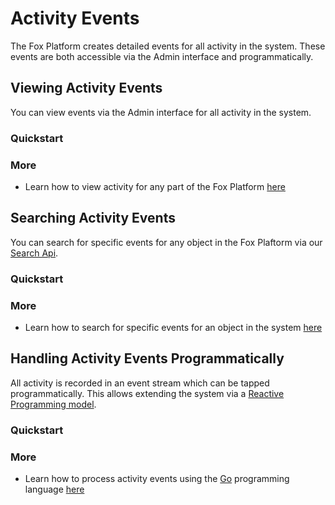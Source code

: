 # Activity Events

The Fox Platform creates detailed events for all activity in the system. 
These events are both accessible via the Admin interface and programmatically. 

## Viewing Activity Events

You can view events via the Admin interface for all activity in the system.

### Quickstart

### More

- Learn how to view activity for any part of the Fox Platform [here](view-activity.md)

## Searching Activity Events

You can search for specific events for any object in the Fox Plaftorm via our [Search Api](../search/index.md).

### Quickstart

### More

- Learn how to search for specific events for an object in the system [here](search-activity.md)

## Handling Activity Events Programmatically

All activity is recorded in an event stream which can be tapped programmatically.
This allows extending the system via a [Reactive Programming model](https://en.wikipedia.org/wiki/Reactive_programming).

### Quickstart

### More

- Learn how to process activity events using the [Go](https://golang.org/) programming language [here](process-activity.md)


